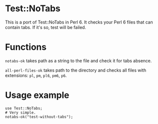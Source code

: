 # Test::NoTabs

This is a port of Test::NoTabs in Perl 6. It checks your Perl 6 files that can contain tabs. If it's so, test will be failed.

# Functions

`notabs-ok` takes path as a string to the file and check it for tabs absence.

`all-perl-files-ok` takes path to the directory and checks all files with extensions: `pl`, `pm`, `pl6`, `pm6`, `p6`.

# Usage example

``` perl6
use Test::NoTabs;
# Very simple.
notabs-ok("test-without-tabs");
```
